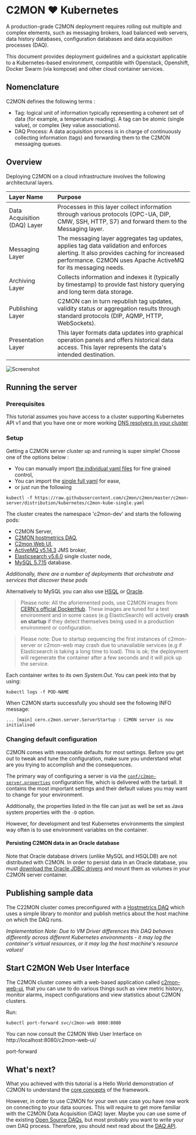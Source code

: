 # C2MON ❤️ Kubernetes

A production-grade C2MON deployment requires rolling out multiple and complex elements, such as messaging brokers, load balanced web servers, data history databases, configuration databases and data acquisition processes (DAQ).

This document provides deployment guidelines and a quickstart applicable to a Kubernetes-based environment, compatible with Openstack, Openshift, Docker Swarm (via kompose) and other cloud container services.

## Nomenclature

C2MON defines the following terms :
- Tag: logical unit of information typically representing a coherent set of data (for example, a temperature reading). A tag can be atomic (single value), or complex (key value associations).
- DAQ Process: A data acquisition process is in charge of continuously collecting information (tags) and forwarding them to the C2MON messaging queues.

## Overview

Deploying C2MON on a cloud infrastructure involves the following architectural layers.

|Layer Name|Purpose  |
|:---|:---|
|Data Acquisition (DAQ) Layer|Processes in this layer collect information through various protocols (OPC-UA, DIP, CMW, SSH, HTTP, S7) and forward them to the Messaging layer.
|Messaging Layer|The messaging layer aggregates tag updates, applies tag data validation and enforces alerting. It also provides caching for increased performance. C2MON uses Apache ActiveMQ for its messaging needs.
|Archiving Layer|Collects information and indexes it (typically by timestamp) to provide fast history querying and long term data storage.|
|Publishing Layer|C2MON can in turn republish tag updates, validity status or aggregation results through standard protocols (DIP, AQMP, HTTP, WebSockets).|
|Presentation Layer|This layer formats data updates into graphical operation panels and offers historical data access. This layer represents the data's intended destination.|

![Screenshot](/img/user-guide/c2mon-layers-overview.png) 

## Running the server

### Prerequisites
This tutorial assumes you have access to a cluster supporting Kubernetes API v1 and that you have one or more working [DNS resolvers in your cluster](https://kubernetes.io/docs/concepts/services-networking/dns-pod-service/)


### Setup
Getting a  C2MON server cluster up and running is super simple! Choose one of the options below :
- You can manually import [the individual yaml files](https://github.com/c2mon/c2mon/tree/master/c2mon-server/distribution/kubernetes) for fine grained control, 
- You can import the [single full yaml](https://raw.githubusercontent.com/c2mon/c2mon/master/c2mon-server/distribution/kubernetes/c2mon-kube-single.yaml) for ease, 
- or just run the following  
```shell
kubectl -f https://raw.githubusercontent.com/c2mon/c2mon/master/c2mon-server/distribution/kubernetes/c2mon-kube-single.yaml
```
 
The cluster creates the namespace 'c2mon-dev' and starts the following pods:

- C2MON Server,
- [C2MON hostmetrics DAQ](https://github.com/c2mon/c2mon-daq-hostmetrics),
- [C2mon Web UI](http://github.com/c2mon/c2mon-web-ui),
- [ActiveMQ v5.14.3](http://activemq.apache.org/) JMS broker,
- [Elasticsearch v5.6.0](https://www.elastic.co/products/elasticsearch) single cluster node,
- [MySQL 5.7.15]( ) database.

_Additionally, there are a number of deployments that orchestrate and services that discover these pods_  

Alternatively to MySQL you can also use [HSQL](http://hsqldb.org/) or [Oracle](http://www.oracle.com/technetwork/database/database-technologies/express-edition/downloads/index.html).

> Please note:
All the aforiemented pods, use C2MON images from [CERN's official DockerHub](https://hub.docker.com/u/cern). These images are tuned for a test environment and in some cases (e.g ElasticSearch) will actively __crash on startup__ if they detect themselves being used in a production environment or configuration.

> Please note:
Due to startup sequencing the first instances of c2mon-server or c2mon-web may crash due to unavailable services (e.g if Elasticsearch is taking a long time to load). This is ok; the deployment will regenerate the container after a few seconds and it will pick up the service.

Each container writes to its own _System.Out_. You can peek into that by using:
```shell
kubectl logs -f POD-NAME
```

When C2MON starts successfully you should see the following INFO message:

```
... [main] cern.c2mon.server.ServerStartup : C2MON server is now initialised
```

### Changing default configuration
C2MON comes with reasonable defaults for most settings.
Before you get out to tweak and tune the configuration, make sure you understand what are you trying to accomplish and the consequences.

The primary way of configuring a server is via the [`conf/c2mon-server.properties`](https://github.com/c2mon/c2mon/blob/master/c2mon-server/distribution/tar/conf/c2mon-server.properties) configuration file, which is delivered with the tarball.
It contains the most important settings and their default values you may want to change for your environment.

Additionally, the properties listed in the file can just as well be set as Java system properties with the `-D` option.

However, for development and test Kubernetes environments the simplest way often is to use environment variables on the container.

#### Persisting C2MON data in an Oracle database

Note that Oracle database drivers (unlike MySQL and HSQLDB) are not distributed with C2MON. In order to persist data in an Oracle database, you must [download the Oracle JDBC drivers](http://www.oracle.com/technetwork/database/features/jdbc/index.html) and mount them as volumes in your C2MON server container.


## Publishing sample data

The C22MON cluster comes preconfigured with a [Hostmetrics DAQ](https://github.com/c2mon/c2mon-daq-hostmetrics) which uses a simple library to monitor and publish metrics about the host machine on which the DAQ runs. 

_Implementation Note: Due to VM Driver differences this DAQ behaves differently across different Kubernetes environments - it may log the container's virtual resources, or it may log the host machine's resource values!_


## Start C2MON Web User Interface

The C2MON cluster comes with a web-based application called [c2mon-web-ui](http://github.com/c2mon/c2mon-web-ui), that you can use to do various things such as view metric history, monitor alarms, inspect configurations and view statistics about C2MON clusters.

Run:
```shell
kubectl port-forward svc/c2mon-web 8080:8080
```
You can now consult the C2MON Web User Interface on http://localhost:8080/c2mon-web-ui/

<!-- ### Inspecting the data

**TODO**: write a brief section on how to find and interpret metrics using the web interface
 -->port-forward 


## What's next?
What you achieved with this tutorial is a Hello World demonstration of C2MON to understand the [core concepts](/core-concepts) of the framework.

However, in order to use C2MON for your own use case you have now work on connecting to your data sources. This will require to get more familiar with the C2MON Data Acquisition (DAQ) layer.
Maybe you can use some of the existing [Open Source DAQs](https://github.com/c2mon?utf8=%E2%9C%93&q=c2mon-daq), but most probably you want to write your own DAQ process. Therefore, you should next read about the [DAQ API](/user-guide/daq-api).